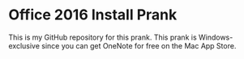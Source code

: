 # Office 2016 Install Prank

This is my GitHub repository for this prank.
This prank is Windows-exclusive since you can get OneNote for free on the Mac App Store.
